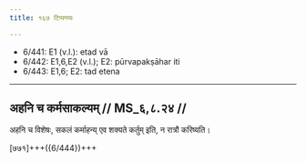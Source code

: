 ```yaml
---
title: १६७ टिप्पणयः

---
```

- 6/441: E1 (v.l.): etad vā
- 6/442: E1,6,E2 (v.l.); E2: pūrvapakṣāhar iti
- 6/443: E1,6; E2: tad etena

____________________________________________


## अहनि च कर्मसाकल्यम् // MS_६,८.२४ //

अहनि च विशेषः, सकलं कर्माहन्य् एव शक्यते कर्तुम् इति, न रात्रौ करिष्यति।

[७७१]+++({6/444})+++
